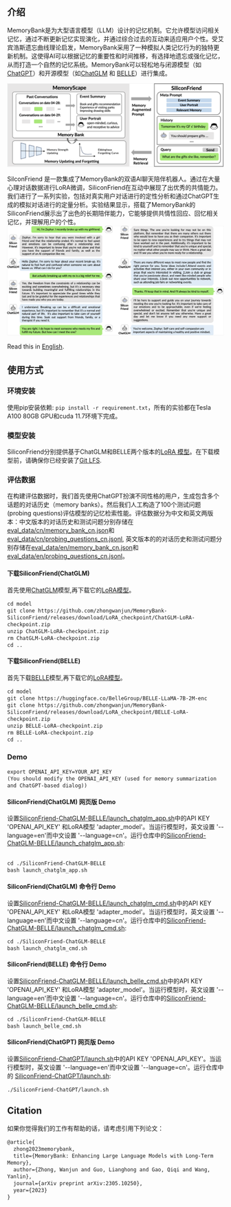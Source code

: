 ## 介绍

MemoryBank是为大型语言模型（LLM）设计的记忆机制。它允许模型访问相关记忆，通过不断更新记忆实现演化，并通过综合过去的互动来适应用户个性。受艾宾浩斯遗忘曲线理论启发，MemoryBank采用了一种模拟人类记忆行为的独特更新机制。这使得AI可以根据记忆的重要性和时间推移，有选择地遗忘或强化记忆，从而打造一个自然的记忆系统。MemoryBank可以轻松地与闭源模型（如[ChatGPT](https://chat.openai.com)）和开源模型（如[ChatGLM](https://github.com/THUDM/ChatGLM-6B) 和 [BELLE](https://github.com/LianjiaTech/BELLE)）进行集成。 

![](resources/framework.png)

SilconFriend 是一款集成了MemoryBank的双语AI聊天陪伴机器人。通过在大量心理对话数据进行LoRA微调，SiliconFriend在互动中展现了出优秀的共情能力。我们进行了一系列实验，包括对真实用户对话进行的定性分析和通过ChatGPT生成的模拟对话进行的定量分析。实验结果显示，搭载了MemoryBank的SiliconFriend展示出了出色的长期陪伴能力，它能够提供共情性回应、回忆相关记忆，并理解用户的个性。
![](resources/chat_comparison.png)

Read this in [English](README_en.md).

## 使用方式

### 环境安装

使用pip安装依赖: `pip install -r requirement.txt`，所有的实验都在Tesla A100 80GB GPU和cuda 11.7环境下完成。

### 模型安装
SiliconFriend分别提供基于ChatGLM和BELLE两个版本的[LoRA 模型](https://github.com/zhongwanjun/MemoryBank-SiliconFriend/releases/tag/LoRA_checkpoint)。在下载模型前，请确保你已经安装了[Git LFS](https://docs.github.com/zh/repositories/working-with-files/managing-large-files/installing-git-large-file-storage).

### 评估数据
在构建评估数据时，我们首先使用ChatGPT扮演不同性格的用户，生成包含多个话题的对话历史（memory banks）。然后我们人工构造了100个测试问题(probing questions)评估模型的记忆检索性能。评估数据分为中文和英文两版本：中文版本的对话历史和测试问题分别存储在[eval_data/cn/memory_bank_cn.json](eval_data/cn/memory_bank_cn.json)和[eval_data/cn/probing_questions_cn.jsonl](eval_data/cn/probing_questions_cn.jsonl), 英文版本的的对话历史和测试问题分别存储在[eval_data/en/memory_bank_cn.json](eval_data/cn/memory_bank_cn.json)和[eval_data/en/probing_questions_cn.jsonl](eval_data/cn/probing_questions_cn.jsonl)。

#### 下载SiliconFriend(ChatGLM)
首先使用[ChatGLM](https://huggingface.co/THUDM/chatglm-6b)模型,再下载它的[LoRA模型](https://github.com/zhongwanjun/MemoryBank-SiliconFriend/releases/download/LoRA_checkpoint/ChatGLM-LoRA-checkpoint.zip)。

```shell
cd model
git clone https://github.com/zhongwanjun/MemoryBank-SiliconFriend/releases/download/LoRA_checkpoint/ChatGLM-LoRA-checkpoint.zip
unzip ChatGLM-LoRA-checkpoint.zip
rm ChatGLM-LoRA-checkpoint.zip
cd ..
```

#### 下载SiliconFriend(BELLE)
首先下载[BELLE](https://huggingface.co/BelleGroup/BELLE-LLaMA-7B-2M-enc)模型,再下载它的[LoRA模型](https://github.com/zhongwanjun/MemoryBank-SiliconFriend/releases/download/LoRA_checkpoint/BELLE-LoRA-checkpoint.zip)。

```shell
cd model
git clone https://huggingface.co/BelleGroup/BELLE-LLaMA-7B-2M-enc
git clone https://github.com/zhongwanjun/MemoryBank-SiliconFriend/releases/download/LoRA_checkpoint/BELLE-LoRA-checkpoint.zip
unzip BELLE-LoRA-checkpoint.zip
rm BELLE-LoRA-checkpoint.zip
cd ..
```

### Demo
```
export OPENAI_API_KEY=YOUR_API_KEY
(You should modify the OPENAI_API_KEY (used for memory summarization and ChatGPT-based dialog))
```
#### SiliconFriend(ChatGLM) 网页版 Demo

设置[SiliconFriend-ChatGLM-BELLE/launch_chatglm_app.sh](SiliconFriend-ChatGLM-BELLE/launch_chatglm_app.sh)中的API KEY 'OPENAI_API_KEY' 和LoRA模型 'adapter_model'。当运行模型时，英文设置 '--language=en'而中文设置 '--language=cn'。运行仓库中的[SiliconFriend-ChatGLM-BELLE/launch_chatglm_app.sh](SiliconFriend-ChatGLM-BELLE/launch_chatglm_app.sh):

```shell

cd ./SiliconFriend-ChatGLM-BELLE
bash launch_chatglm_app.sh
```

#### SiliconFriend(ChatGLM) 命令行 Demo

设置[SiliconFriend-ChatGLM-BELLE/launch_chatglm_cmd.sh](SiliconFriend-ChatGLM-BELLE/launch_chatglm_cmd.sh)中的API KEY 'OPENAI_API_KEY' 和LoRA模型 'adapter_model'。当运行模型时，英文设置 '--language=en'而中文设置 '--language=cn'。运行仓库中的[SiliconFriend-ChatGLM-BELLE/launch_chatglm_cmd.sh](SiliconFriend-ChatGLM-BELLE/launch_chatglm_cmd.sh):

```shell
cd ./SiliconFriend-ChatGLM-BELLE
bash launch_chatglm_cmd.sh
```
#### SiliconFriend(BELLE) 命令行 Demo

设置[SiliconFriend-ChatGLM-BELLE/launch_belle_cmd.sh](SiliconFriend-ChatGLM-BELLE/launch_belle_cmd.sh)中的API KEY 'OPENAI_API_KEY' 和LoRA模型 'adapter_model'。当运行模型时，英文设置 '--language=en'而中文设置 '--language=cn'。运行仓库中的[SiliconFriend-ChatGLM-BELLE/launch_belle_cmd.sh](SiliconFriend-ChatGLM-BELLE/launch_belle_cmd.sh):

```shell
cd ./SiliconFriend-ChatGLM-BELLE
bash launch_belle_cmd.sh
```

#### SiliconFriend(ChatGPT) 网页版 Demo

设置[SiliconFriend-ChatGPT/launch.sh](SiliconFriend-ChatGPT/launch.sh)中的API KEY 'OPENAI_API_KEY'。当运行模型时，英文设置 '--language=en'而中文设置 '--language=cn'。运行仓库中的 [SiliconFriend-ChatGPT/launch.sh](SiliconFriend-ChatGPT/launch.sh):

```shell
./SiliconFriend-ChatGPT/launch.sh
```

## Citation

如果你觉得我们的工作有帮助的话，请考虑引用下列论文：

```
@article{
  zhong2023memorybank,
  title={MemoryBank: Enhancing Large Language Models with Long-Term Memory},
  author={Zhong, Wanjun and Guo, Lianghong and Gao, Qiqi and Wang, Yanlin},
  journal={arXiv preprint arXiv:2305.10250},
  year={2023}
}
```
